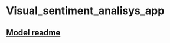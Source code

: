 # Visual_sentiment_analisys_app

## [Model readme](https://github.com/Ahmedmostafa2000/Visual_sentiment_analisys_app/tree/master/Model)
